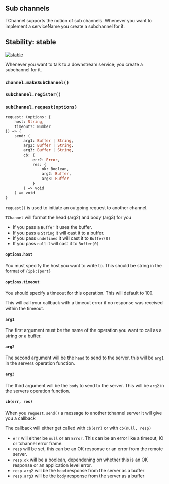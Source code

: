 ## Sub channels

TChannel supports the notion of sub channels. Whenever you want
to implement a serviceName you create a subchannel for it.

## Stability: stable

[![stable](http://badges.github.io/stability-badges/dist/stable.svg)](http://github.com/badges/stability-badges)

Whenever you want to talk to a downstream service; you create
a subchannel for it.

### `channel.makeSubChannel()`

### `subChannel.register()`

### `subChannel.request(options)`

```ocaml
request: (options: {
    host: String,
    timeout?: Number
}) => {
    send: (
        arg1: Buffer | String,
        arg2: Buffer | String,
        arg3: Buffer | String,
        cb: (
            err?: Error,
            res: {
                ok: Boolean,
                arg2: Buffer,
                arg3: Buffer
            }
        ) => void
    ) => void
}
```

`request()` is used to initiate an outgoing request to another channel.

`TChannel` will format the head (arg2) and body (arg3) for you

 - If you pass a `Buffer` it uses the buffer.
 - If you pass a `String` it will cast it to a buffer.
 - If you pass `undefined` it will cast it to `Buffer(0)`
 - If you pass `null` it will cast it to `Buffer(0)`


#### `options.host`

You must specify the host you want to write to. This should be
    string in the format of `{ip}:{port}`

#### `options.timeout`

You should specify a timeout for this operation. This will
    default to 100.

This will call your callback with a timeout error if no response
    was received within the timeout.

#### `arg1`

The first argument must be the name of the operation you want
    to call as a string or a buffer.

#### `arg2`

The second argument will be the `head` to send to the server,
    this will be `arg1` in the servers operation function.

#### `arg3`

The third argument will be the `body` to send to the server.
    This will be `arg2` in the servers operation function.

#### `cb(err, res)`

When you `request.send()` a message to another tchannel server it will
give you a callback

The callback will either get called with `cb(err)` or with
    `cb(null, resp)`

 - `err` will either be `null` or an `Error`. This can be 
    an error like a timeout, IO or tchannel error frame.
 - `resp` will be set, this can be an OK response or an error
    from the remote server.
 - `resp.ok` will be a boolean, dependening on whether this is
    an OK response or an application level error.
 - `resp.arg2` will be the `head` response from the server as a buffer
 - `resp.arg3` will be the `body` response from the server as a buffer
